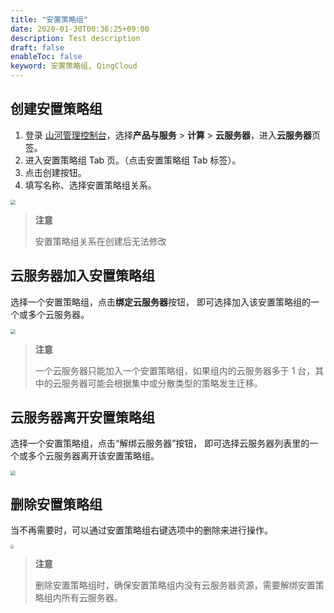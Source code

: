 ```yaml
---
title: "安置策略组"
date: 2020-01-30T00:36:25+09:00
description: Test description
draft: false
enableToc: false
keyword: 安置策略组, QingCloud
---
```



## 创建安置策略组

1. 登录 [山河管理控制台](https://console.yiqiyun.com/login)，选择**产品与服务** > **计算** > **云服务器**，进入**云服务器**页签。
2. 进入安置策略组 Tab 页。（点击安置策略组 Tab 标签）。
3. 点击创建按钮。
4. 填写名称、选择安置策略组关系。

<img src="../_images/create_instance_group_2.png" style="zoom:50%;" />

>**注意**
>
>安置策略组关系在创建后无法修改

## 云服务器加入安置策略组

选择一个安置策略组，点击**绑定云服务器**按钮， 即可选择加入该安置策略组的一个或多个云服务器。

<img src="../_images/join_instance_group_2.png" style="zoom:50%;" />

>**注意**
>
>一个云服务器只能加入一个安置策略组，如果组内的云服务器多于 1 台，其中的云服务器可能会根据集中或分散类型的策略发生迁移。


## 云服务器离开安置策略组

选择一个安置策略组，点击“解绑云服务器”按钮， 即可选择云服务器列表里的一个或多个云服务器离开该安置策略组。

<img src="../_images/leave_instance_group_2.png" style="zoom:50%;" />

## 删除安置策略组


当不再需要时，可以通过安置策略组右键选项中的删除来进行操作。

<img src="../_images/delete_instance_group_1.png" style="zoom:33%;" />

>**注意**
>
>删除安置策略组时，确保安置策略组内没有云服务器资源，需要解绑安置策略组内所有云服务器。
